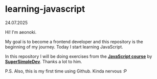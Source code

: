 # learning-javascript
24.07.2025

Hi! I'm aeonoki.

My goal is to become a frontend developer and this repository is the beginning of my journey. Today I start learning JavaScript.

In this repository I will be doing exercises from the [**JavaScript course**](https://www.youtube.com/watch?v=EerdGm-ehJQ) by [**SuperSimpleDev**](https://github.com/SuperSimpleDev). Thanks a lot to him.

P.S. Also, this is my first time using Github. Kinda nervous :P